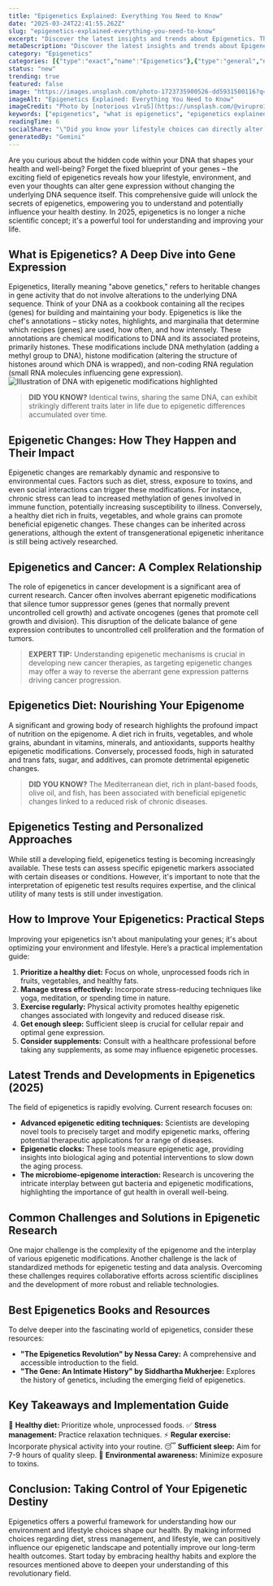 ```yaml
---
title: "Epigenetics Explained: Everything You Need to Know"
date: "2025-03-24T22:41:55.262Z"
slug: "epigenetics-explained-everything-you-need-to-know"
excerpt: "Discover the latest insights and trends about Epigenetics. This comprehensive guide covers everything you need to know about Epigenetics in 2025."
metaDescription: "Discover the latest insights and trends about Epigenetics. This comprehensive guide covers everything you need to know about Epigenetics in 2025."
category: "Epigenetics"
categories: [{"type":"exact","name":"Epigenetics"},{"type":"general","name":"Biology"},{"type":"medium","name":"Molecular Biology"},{"type":"specific","name":"Gene Regulation"},{"type":"niche","name":"DNA Methylation"}]
status: "new"
trending: true
featured: false
image: "https://images.unsplash.com/photo-1723735900526-dd5931500116?q=85&w=1200&fit=max&fm=webp&auto=compress"
imageAlt: "Epigenetics Explained: Everything You Need to Know"
imageCredit: "Photo by [notorious v1ruS](https://unsplash.com/@virupro10) on Unsplash"
keywords: ["epigenetics", "what is epigenetics", "epigenetics explained", "epigenetics and cancer", "epigenetics diet", "epigenetics testing", "epigenetic changes", "how to improve epigenetics", "best epigenetics books", "epigenetics supplements"]
readingTime: 6
socialShare: "\"Did you know your lifestyle choices can directly alter your gene expression without changing your DNA?  Epigenetics reveals the incredible power we have to shape our health destiny.\""
generatedBy: "Gemini"
---
```




Are you curious about the hidden code within your DNA that shapes your health and well-being?  Forget the fixed blueprint of your genes – the exciting field of epigenetics reveals how your lifestyle, environment, and even your thoughts can alter gene expression without changing the underlying DNA sequence itself. This comprehensive guide will unlock the secrets of epigenetics, empowering you to understand and potentially influence your health destiny.  In 2025, epigenetics is no longer a niche scientific concept; it's a powerful tool for understanding and improving your life.

## What is Epigenetics?  A Deep Dive into Gene Expression

Epigenetics, literally meaning "above genetics," refers to heritable changes in gene activity that do not involve alterations to the underlying DNA sequence. Think of your DNA as a cookbook containing all the recipes (genes) for building and maintaining your body. Epigenetics is like the chef's annotations – sticky notes, highlights, and marginalia that determine which recipes (genes) are used, how often, and how intensely.  These annotations are chemical modifications to DNA and its associated proteins, primarily histones.  These modifications include DNA methylation (adding a methyl group to DNA), histone modification (altering the structure of histones around which DNA is wrapped), and non-coding RNA regulation (small RNA molecules influencing gene expression). ![Illustration of DNA with epigenetic modifications highlighted](https://images.unsplash.com/photo-1723735900526-dd5931500116?q=85&w=1200&fit=max&fm=webp&auto=compress)

> **DID YOU KNOW?** Identical twins, sharing the same DNA, can exhibit strikingly different traits later in life due to epigenetic differences accumulated over time.

## Epigenetic Changes: How They Happen and Their Impact

Epigenetic changes are remarkably dynamic and responsive to environmental cues.  Factors such as diet, stress, exposure to toxins, and even social interactions can trigger these modifications. For instance, chronic stress can lead to increased methylation of genes involved in immune function, potentially increasing susceptibility to illness.  Conversely, a healthy diet rich in fruits, vegetables, and whole grains can promote beneficial epigenetic changes.  These changes can be inherited across generations, although the extent of transgenerational epigenetic inheritance is still being actively researched.

## Epigenetics and Cancer: A Complex Relationship

The role of epigenetics in cancer development is a significant area of current research.  Cancer often involves aberrant epigenetic modifications that silence tumor suppressor genes (genes that normally prevent uncontrolled cell growth) and activate oncogenes (genes that promote cell growth and division). This disruption of the delicate balance of gene expression contributes to uncontrolled cell proliferation and the formation of tumors.  

> **EXPERT TIP:** Understanding epigenetic mechanisms is crucial in developing new cancer therapies, as targeting epigenetic changes may offer a way to reverse the aberrant gene expression patterns driving cancer progression.

## Epigenetics Diet: Nourishing Your Epigenome

A significant and growing body of research highlights the profound impact of nutrition on the epigenome.  A diet rich in fruits, vegetables, and whole grains, abundant in vitamins, minerals, and antioxidants, supports healthy epigenetic modifications.  Conversely, processed foods, high in saturated and trans fats, sugar, and additives, can promote detrimental epigenetic changes.  

> **DID YOU KNOW?**  The Mediterranean diet, rich in plant-based foods, olive oil, and fish, has been associated with beneficial epigenetic changes linked to a reduced risk of chronic diseases.

## Epigenetics Testing and Personalized Approaches

While still a developing field, epigenetics testing is becoming increasingly available. These tests can assess specific epigenetic markers associated with certain diseases or conditions.  However, it's important to note that the interpretation of epigenetic test results requires expertise, and the clinical utility of many tests is still under investigation.  

## How to Improve Your Epigenetics: Practical Steps

Improving your epigenetics isn't about manipulating your genes; it's about optimizing your environment and lifestyle.  Here’s a practical implementation guide:

1. **Prioritize a healthy diet:** Focus on whole, unprocessed foods rich in fruits, vegetables, and healthy fats.
2. **Manage stress effectively:** Incorporate stress-reducing techniques like yoga, meditation, or spending time in nature.
3. **Exercise regularly:** Physical activity promotes healthy epigenetic changes associated with longevity and reduced disease risk.
4. **Get enough sleep:** Sufficient sleep is crucial for cellular repair and optimal gene expression.
5. **Consider supplements:** Consult with a healthcare professional before taking any supplements, as some may influence epigenetic processes.

## Latest Trends and Developments in Epigenetics (2025)

The field of epigenetics is rapidly evolving.  Current research focuses on:

* **Advanced epigenetic editing techniques:**  Scientists are developing novel tools to precisely target and modify epigenetic marks, offering potential therapeutic applications for a range of diseases.
* **Epigenetic clocks:** These tools measure epigenetic age, providing insights into biological aging and potential interventions to slow down the aging process.
* **The microbiome-epigenome interaction:**  Research is uncovering the intricate interplay between gut bacteria and epigenetic modifications, highlighting the importance of gut health in overall well-being.

## Common Challenges and Solutions in Epigenetic Research

One major challenge is the complexity of the epigenome and the interplay of various epigenetic modifications.  Another challenge is the lack of standardized methods for epigenetic testing and data analysis.  Overcoming these challenges requires collaborative efforts across scientific disciplines and the development of more robust and reliable technologies.

## Best Epigenetics Books and Resources

To delve deeper into the fascinating world of epigenetics, consider these resources:

* **"The Epigenetics Revolution" by Nessa Carey:** A comprehensive and accessible introduction to the field.
* **"The Gene: An Intimate History" by Siddhartha Mukherjee:** Explores the history of genetics, including the emerging field of epigenetics.

## Key Takeaways and Implementation Guide

🔑 **Healthy diet:** Prioritize whole, unprocessed foods.
✅ **Stress management:** Practice relaxation techniques.
⚡ **Regular exercise:** Incorporate physical activity into your routine.
😴 **Sufficient sleep:** Aim for 7-9 hours of quality sleep.
🌿 **Environmental awareness:** Minimize exposure to toxins.

## Conclusion:  Taking Control of Your Epigenetic Destiny

Epigenetics offers a powerful framework for understanding how our environment and lifestyle choices shape our health.  By making informed choices regarding diet, stress management, and lifestyle, we can positively influence our epigenetic landscape and potentially improve our long-term health outcomes.  Start today by embracing healthy habits and explore the resources mentioned above to deepen your understanding of this revolutionary field.

